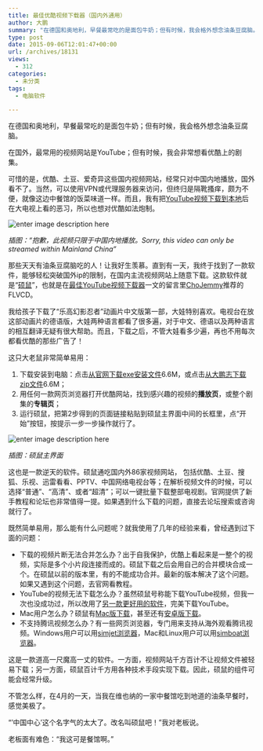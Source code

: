 ```yaml
---
title: 最佳优酷视频下载器（国内外通用）
author: 大鹏
summary: "在德国和奥地利，早餐最常吃的是面包牛奶；但有时候，我会格外想念油条豆腐脑。"
type: post
date: 2015-09-06T12:01:47+00:00
url: /archives/18131
views:
  - 312
categories:
  - 未分类
tags:
  - 电脑软件

---
```

在德国和奥地利，早餐最常吃的是面包牛奶；但有时候，我会格外想念油条豆腐脑。

在国外，最常用的视频网站是YouTube；但有时候，我会非常想看优酷上的剧集。

可惜的是，优酷、土豆、爱奇异这些国内视频网站，经常只对中国内地播放，国外看不了。当然，可以使用VPN或代理服务器来访问，但终归是隔靴搔痒，颇为不便，就像这边中餐馆的饭菜味道一样。而且，我有把[YouTube视频下载到本地][1]后在大电视上看的恶习，所以也想对优酷如法炮制。

![enter image description here][2]

_插图：“抱歉，此视频只限于中国内地播放。Sorry, this video can only be streamed within Mainland China”_

那些天天有油条豆腐脑吃的人！让我好生羡慕。直到有一天，我终于找到了一款软件，能够轻松突破国外ip的限制，在国内主流视频网站上随意下载。这款软件就是“[硕鼠][3]”，也就是在[最佳YouTube视频下载器][1]一文的留言里[ChoJemmy][4]推荐的FLVCD。

我给孩子下载了“乐高幻影忍者”动画片中文版第一部，大娃特别喜欢。电视台在放这部动画片的德语版，大娃两种语言都看了很多遍，对于中文、德语以及两种语言的相互翻译无疑有很大帮助。而且，下载之后，不管大娃看多少遍，再也不用每次都看优酷的那些广告了！

这只大老鼠非常简单易用：

  1. 下载安装到电脑：点击[从官网下载exe安装文件][5]6&#46;6M，或点击[从大鹏志下载zip文件][6]6&#46;6M；
  2. 用任何一款网页浏览器打开优酷网站，找到感兴趣的视频的**播放页**，或整个剧集的**专辑页**；
  3. 运行硕鼠，把第2步得到的页面链接粘贴到硕鼠主界面中间的长框里，点“开始”按钮，按提示一步一步操作就行了。

![enter image description here][7]

_插图：硕鼠主界面_

这也是一款逆天的软件。硕鼠通吃国内外86家视频网站， 包括优酷、土豆、搜狐、乐视、迅雷看看、PPTV、中国网络电视台等；在解析视频文件的时候，可以选择“普通”、“高清”、或者“超清”；可以一键批量下载整部电视剧。官网提供了新手教程和论坛也非常值得一提。如果遇到什么下载的问题，直接去论坛搜索或咨询就行了。

既然简单易用，那么能有什么问题呢？就我使用了几年的经验来看，曾经遇到过下面的问题：

  * 下载的视频片断无法合并怎么办？出于自我保护，优酷上看起来是一整个的视频，实际是多个小片段连接而成的。硕鼠下载之后会用自己的合并模块合成一个。在硕鼠以前的版本里，有的不能成功合并。最新的版本解决了这个问题。如果又遇到这个问题，去官网看教程。
  * YouTube的视频无法下载怎么办？虽然硕鼠号称能下载YouTube视频，但我一次也没成功过，所以改用了[另一款更好用的软件][8]，完美下载YouTube。
  * Mac用户怎么办？硕鼠有[Mac版下载][9]，甚至还有[安卓版下载][10]。
  * 不支持腾讯视频怎么办？有一些网页浏览器，专门用来支持从海外观看腾讯视频。Windows用户可以用[simjet浏览器][11]，Mac和Linux用户可以用[simboat浏览器][12]。

这是一款道高一尺魔高一丈的软件。一方面，视频网站千方百计不让视频文件被轻易下载；另一方面，硕鼠百计千方用各种技术手段实现下载。因此，硕鼠的组件可能会经常升级。

不管怎么样，在4月的一天，当我在维也纳的一家中餐馆吃到地道的油条早餐时，感觉美极了。

“&#8217;中国中心&#8217;这个名字气的太大了。改名叫硕鼠吧！”我对老板说。

老板面有难色：“我这可是餐馆啊。”

 [1]: http://pzhao.org/archives/18115
 [2]: http://www.slimbrowser.net/cn/images/blocked-by-youku.jpg
 [3]: http://www.flvcd.com/
 [4]: https://chojemmy.wordpress.com
 [5]: http://download.flvcd.com/setup/bigrats_setup_0.4.7.9.exe
 [6]: https://onedrive.live.com/redir?resid=9EC17CB6B9D1647D!1289&authkey=!AF3sU1-rgMXUkzM&ithint=file,zip
 [7]: http://www.doudouxitong.com/uploads/allimg/150204/1-150204142913636.jpg
 [8]: %28http://pzhao.org/archives/18115
 [9]: http://download.flvcd.com/mac/flvcd_bigrats_mac0521.zip
 [10]: http://m.flvcd.com/
 [11]: http://www.slimjet.com/cn/
 [12]: http://www.slimboat.com/cn/
